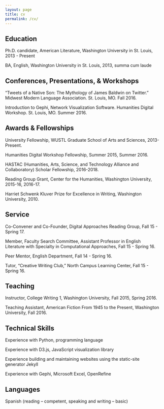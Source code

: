 ```yaml
---
layout: page
title: cv
permalink: /cv/
---
```


Education
---

Ph.D. candidate, American Literature, Washington University in St. Louis, 2013 - Present
 
BA, English, Washington University in St. Louis, 2013, summa cum laude

 

Conferences, Presentations, & Workshops
---
 “Tweets of a Native Son: The Mythology of James Baldwin on Twitter.” Midwest Modern Language Association. St. Louis, MO. Fall 2016.

Introduction to Gephi, Network Visualization Software. Humanities Digital Workshop. St. Louis, MO. Summer 2016.

 

Awards & Fellowships
---


University Fellowship, WUSTL Graduate School of Arts and Sciences,                    2013-Present.

Humanities Digital Workshop Fellowship, Summer                                                        2015, Summer 2016.

HASTAC (Humanities, Arts, Science, and Technology Alliance and Collaboratory) Scholar Fellowship,                                                                          2016-2018.

Reading Group Grant, Center for the Humanities, Washington University, 2015-16, 2016-17.

Harriet Schwenk Kluver Prize for Excellence in Writing, Washington University, 	2010.	

 

Service
---


Co-Convener and Co-Founder, Digital Approaches Reading Group,	  Fall 15 - Spring 17.
 
Member, Faculty Search Committee, Assistant Professor in 
English Literature with Specialty in Computational Approaches,	   Fall 15 - Spring 16.

Peer Mentor, English Department,	    Fall 14 - Spring 16.


Tutor, “Creative Writing Club,” North Campus Learning Center,                    Fall 15 - Spring 16.


Teaching
---


Instructor, College Writing 1, Washington University, Fall 2015, Spring 2016.

Teaching Assistant, American Fiction From 1945 to the Present, Washington University,		 Fall 2016.
							


Technical Skills
---

Experience with Python, programming language

Experience with D3.js, JavaScript visualization library

Experience building and maintaining websites using the static-site generator Jekyll

Experience with Gephi, Microsoft Excel, OpenRefine


Languages
---
Spanish (reading – competent, speaking and writing – basic)

